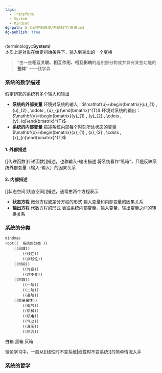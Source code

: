 ```yaml
---
tags:
  - Transform
  - System
  - Mindset
dg-path: A-自动控制原理/系统科学/系统.md
dg-publish: true
---
```


(terminology::**System**)  
本质上是对象在给定初始条件下，输入到输出的一个变换
>“由一些**相互关联、相互作用、相互影响**的组织部分构成并具有某些功能的**整体**”
>——钱学森
### 系统的数学描述
假定研究的系统有多个输入和输出
- **系统的外部变量**
	环境对系统的输入：$\mathbf{u}=\begin{bmatrix}{u}_{1} , {u}_{2} , \cdots ,  {u}_{p}\end{bmatrix}^{T}$
	环境对系统的输出： $\mathbf{y}=\begin{bmatrix}{y}_{1} , {y}_{2} , \cdots ,  {y}_{q}\end{bmatrix}^{T}$
- **系统的内部变量**
	描述系统内部每个时刻所处状态的变量 $\mathbf{x}=\begin{bmatrix}{x}_{1} , {x}_{2} , \cdots ,  {x}_{n}\end{bmatrix}^{T}$

#### 1. 外部描述
[[传递函数\|传递函数]]描述，也称输入-输出描述
将系统看作“黑箱”，只是反映系统外部变量（输入-输入）的因果关系

#### 2. 内部描述
[[状态空间\|状态空间]]描述，通常由两个方程表示
- **状态方程**
	微分方程或差分方程的形式
	输入变量和内部变量的因果关系
- **输出方程**
	代数方程的形式
	表征系统内部变量、输入变量、输出变量之间的转换关系

### 系统的分类
```mermaid
mindmap
root((  系统的分类 ))
	((组成))
		((线性))
		((非线性))
	((时间))
		((时变))
		((时不变))
	((阶数))
		((一阶))
		((二阶))
		((高阶))
	((能量属性))
		((电气))
		((机械))
		((机电))
		((气动))
		((液压))
		((热力))
```


白箱
黑箱
灰箱


理论学习中，一般从[[线性时不变系统\|线性时不变系统]]的简单情况入手
### 系统的哲学









